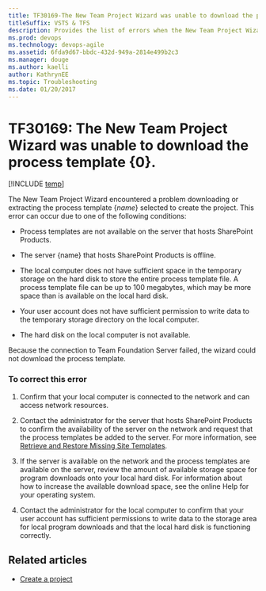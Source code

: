 ```yaml
---
title: TF30169-The New Team Project Wizard was unable to download the process template {0}. 
titleSuffix: VSTS & TFS
description: Provides the list of errors when the New Team Project Wizard unable to download the process template.
ms.prod: devops
ms.technology: devops-agile
ms.assetid: 6fda9d67-bbdc-432d-949a-2814e499b2c3
ms.manager: douge
ms.author: kaelli
author: KathrynEE
ms.topic: Troubleshooting
ms.date: 01/20/2017
---
```

# TF30169: The New Team Project Wizard was unable to download the process template {0}.


[!INCLUDE [temp](../../_shared/version-vsts-tfs-all-versions.md)]

The New Team Project Wizard encountered a problem downloading or extracting the process template {*name*} selected to create the project. This error can occur due to one of the following conditions:  
  
-   Process templates are not available on the server that hosts SharePoint Products.  
  
-   The server {name} that hosts SharePoint Products is offline.  
  
-   The local computer does not have sufficient space in the temporary storage on the hard disk to store the entire process template file. A process template file can be up to 100 megabytes, which may be more space than is available on the local hard disk.  
  
-   Your user account does not have sufficient permission to write data to the temporary storage directory on the local computer.  
  
-   The hard disk on the local computer is not available.  
  
 Because the connection to Team Foundation Server failed, the wizard could not download the process template.  
  
### To correct this error  
  
1.  Confirm that your local computer is connected to the network and can access network resources.  
  
2.  Contact the administrator for the server that hosts SharePoint Products to confirm the availability of the server on the network and request that the process templates be added to the server. For more information, see [Retrieve and Restore Missing Site Templates](https://msdn.microsoft.com/library/bb909677.aspx).  
  
3.  If the server is available on the network and the process templates are available on the server, review the amount of available storage space for program downloads onto your local hard disk. For information about how to increase the available download space, see the online Help for your operating system.  
  
4.  Contact the administrator for the local computer to confirm that your user account has sufficient permissions to write data to the storage area for local program downloads and that the local hard disk is functioning correctly.  
    
## Related articles 
- [Create a project](../../organizations/projects/create-project.md)